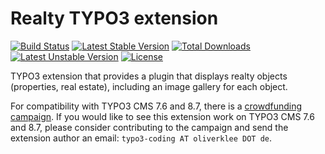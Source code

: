 # Realty TYPO3 extension

[![Build Status](https://travis-ci.org/oliverklee/ext-realty.svg?branch=master)](https://travis-ci.org/oliverklee/ext-realty)
[![Latest Stable Version](https://poser.pugx.org/oliverklee/realty/v/stable.svg)](https://packagist.org/packages/oliverklee/realty)
[![Total Downloads](https://poser.pugx.org/oliverklee/realty/downloads.svg)](https://packagist.org/packages/oliverklee/realty)
[![Latest Unstable Version](https://poser.pugx.org/oliverklee/realty/v/unstable.svg)](https://packagist.org/packages/oliverklee/realty)
[![License](https://poser.pugx.org/oliverklee/realty/license.svg)](https://packagist.org/packages/oliverklee/realty)

TYPO3 extension that provides a plugin that displays realty objects
(properties, real estate), including an image gallery for each object.

For compatibility with TYPO3 CMS 7.6 and 8.7, there is a
[crowdfunding campaign](https://docs.google.com/spreadsheets/d/1BfSmradrQMrcbnABqCpo0gGbgNpfNtGzy94Lpvd8Grk/pubhtml).
If you would like to see this extension work on TYPO3 CMS 7.6 and 8.7,
please consider contributing to the campaign and send the extension author an email:
 `typo3-coding AT oliverklee DOT de`.
